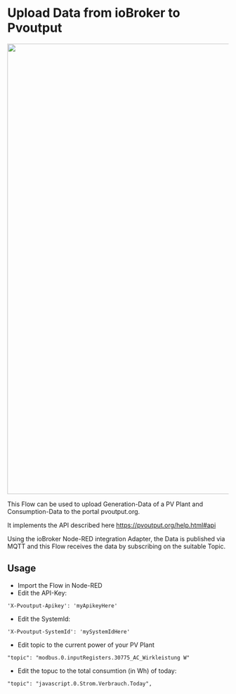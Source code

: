 # Upload Data from ioBroker to Pvoutput

<img src="img/screenshot.jpg" width=1024 /><br/>

This Flow can be used to upload Generation-Data of a PV Plant and Consumption-Data to the portal pvoutput.org.

It implements the API described here https://pvoutput.org/help.html#api

Using the ioBroker Node-RED integration Adapter, the Data is published via MQTT and this Flow receives the data by subscribing on the suitable Topic. 

## Usage

- Import the Flow in Node-RED
- Edit the API-Key:
```
'X-Pvoutput-Apikey': 'myApikeyHere'
```
- Edit the SystemId:
```
'X-Pvoutput-SystemId': 'mySystemIdHere'
```
- Edit topic to the current power of your PV Plant
```
"topic": "modbus.0.inputRegisters.30775_AC_Wirkleistung W"
```
- Edit the topuc to the total consumtion (in Wh) of today:
```
"topic": "javascript.0.Strom.Verbrauch.Today",
```